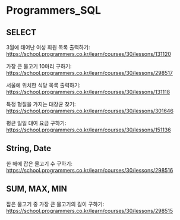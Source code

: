 # Programmers_SQL
## SELECT
3월에 태어난 여성 회원 목록 출력하기: https://school.programmers.co.kr/learn/courses/30/lessons/131120

가장 큰 물고기 10마리 구하기: https://school.programmers.co.kr/learn/courses/30/lessons/298517

서울에 위치한 식당 목록 출력하기: https://school.programmers.co.kr/learn/courses/30/lessons/131118

특정 형질을 가지는 대장균 찾기: https://school.programmers.co.kr/learn/courses/30/lessons/301646

평균 일일 대여 요금 구하기: https://school.programmers.co.kr/learn/courses/30/lessons/151136

## String, Date
한 해에 잡은 물고기 수 구하기: https://school.programmers.co.kr/learn/courses/30/lessons/298516

## SUM, MAX, MIN
잡은 물고기 중 가장 큰 물고기의 길이 구하기: https://school.programmers.co.kr/learn/courses/30/lessons/298515
